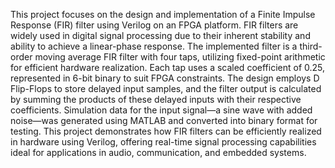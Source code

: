 This project focuses on the design and implementation of a Finite Impulse Response (FIR) filter using Verilog on an FPGA platform. FIR filters are widely used in digital signal processing due to their inherent stability and ability to achieve a linear-phase response. The implemented filter is a third-order moving average FIR filter with four taps, utilizing fixed-point arithmetic for efficient hardware realization. Each tap uses a scaled coefficient of 0.25, represented in 6-bit binary to suit FPGA constraints. The design employs D Flip-Flops to store delayed input samples, and the filter output is calculated by summing the products of these delayed inputs with their respective coefficients. Simulation data for the input signal—a sine wave with added noise—was generated using MATLAB and converted into binary format for testing. This project demonstrates how FIR filters can be efficiently realized in hardware using Verilog, offering real-time signal processing capabilities ideal for applications in audio, communication, and embedded systems.
